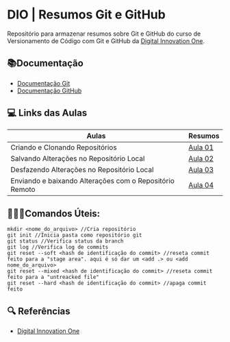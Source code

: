 
# DIO | Resumos Git e GitHub

Repositório para armazenar resumos sobre Git e GitHub
do curso de Versionamento de Código com Git e GitHub da 
[Digital Innovation One](https://www.dio.me/).

## 📚Documentação
- [Documentação Git](https://git-scm.com/doc)
- [Documentação GitHub](https://docs.github.com/)

## 💻 Links das Aulas

| Aulas | Resumos |
|------|---------|
| Criando e Clonando Repositórios | [Aula 01](https://web.dio.me/track/gft-start-7-java/course/406684a4-396d-4160-94b9-ead934e18564/learning/a377a00b-461c-4ab0-8258-3addd2fef14c?autoplay=1)
| Salvando Alterações no Repositório Local | [Aula 02](https://web.dio.me/track/gft-start-7-java/course/406684a4-396d-4160-94b9-ead934e18564/learning/599dd3dd-d189-474f-a55c-22f37b4472da?autoplay=1)
| Desfazendo Alterações no Repositório Local | [Aula 03](https://web.dio.me/track/gft-start-7-java/course/406684a4-396d-4160-94b9-ead934e18564/learning/3f9f2336-6fd5-44cb-ba39-d1a4f6448023?autoplay=1)
| Enviando e baixando Alterações com o Repositório Remoto | [Aula 04](https://web.dio.me/track/gft-start-7-java/course/406684a4-396d-4160-94b9-ead934e18564/learning/dd17c56e-2327-493c-942a-358a49a26549?autoplay=1)


## 👨🏽‍💻Comandos Úteis:

```
mkdir <nome_do_arquivo> //Cria repositório
git init //Inicia pasta como repositório git
git status //Verifica status da branch
git log //Verifica log de commits
git reset --soft <hash de identificação do commit> //reseta commit feito para a "stage area". aqui é só dar um <add .> ou <add nome_do_arquivo>
git reset --mixed <hash de identificação do commit> //reseta commit feito para a "untreacked file"
git reset --hard <hash de identificação do commit> //apaga commit feito
```

## 🔍 Referências
- [Digital Innovation One](https://www.dio.me/)



